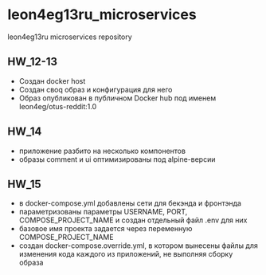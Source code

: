 # leon4eg13ru_microservices
leon4eg13ru microservices repository

## HW_12-13

 - Создан docker host
 - Создан своq образ и конфигурация для него
 - Образ опубликован в публичном Docker hub под именем leon4eg/otus-reddit:1.0

## HW_14

 - приложение разбито на несколько компонентов
 - образы comment и ui оптимизированы под alpine-версии

## HW_15

 - в docker-compose.yml добавлены сети для бекэнда и фронтэнда
 - параметризованы параметры USERNAME, PORT, COMPOSE_PROJECT_NAME и создан отдельный файл .env для них
 - базовое имя проекта задается через переменную COMPOSE_PROJECT_NAME
 - создан docker-compose.override.yml, в котором вынесены файлы для изменения кода каждого из приложений, не выполняя сборку образа
